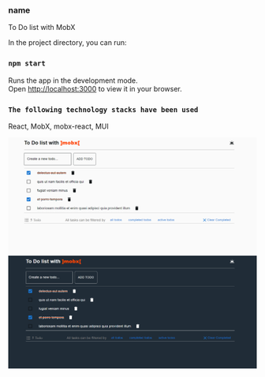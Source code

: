 ### name

To Do list with MobX

In the project directory, you can run:

### `npm start`

Runs the app in the development mode.\
Open [http://localhost:3000](http://localhost:3000) to view it in your browser.

### `The following technology stacks have been used`

React, MobX, mobx-react, MUI

[![Screenshots](https://github.com/webdeveziz/Eziz-todo-mobx/blob/master/src/assets/todomobxlight.png)](https://t.me/eziz1209)
![Screenshots](https://github.com/webdeveziz/Eziz-todo-mobx/blob/master/src/assets/todomobxdark.png)
